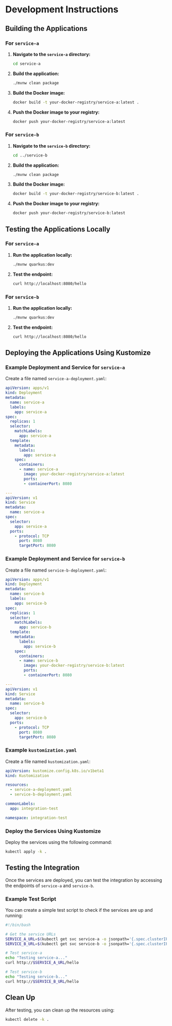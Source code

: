 # Development Instructions

## Building the Applications

### For `service-a`

1. **Navigate to the `service-a` directory:**
   ```sh
   cd service-a
   ```

2. **Build the application:**
   ```sh
   ./mvnw clean package
   ```

3. **Build the Docker image:**
   ```sh
   docker build -t your-docker-registry/service-a:latest .
   ```

4. **Push the Docker image to your registry:**
   ```sh
   docker push your-docker-registry/service-a:latest
   ```

### For `service-b`

1. **Navigate to the `service-b` directory:**
   ```sh
   cd ../service-b
   ```

2. **Build the application:**
   ```sh
   ./mvnw clean package
   ```

3. **Build the Docker image:**
   ```sh
   docker build -t your-docker-registry/service-b:latest .
   ```

4. **Push the Docker image to your registry:**
   ```sh
   docker push your-docker-registry/service-b:latest
   ```

## Testing the Applications Locally

### For `service-a`

1. **Run the application locally:**
   ```sh
   ./mvnw quarkus:dev
   ```

2. **Test the endpoint:**
   ```sh
   curl http://localhost:8080/hello
   ```

### For `service-b`

1. **Run the application locally:**
   ```sh
   ./mvnw quarkus:dev
   ```

2. **Test the endpoint:**
   ```sh
   curl http://localhost:8080/hello
   ```

## Deploying the Applications Using Kustomize

### Example Deployment and Service for `service-a`

Create a file named `service-a-deployment.yaml`:

```yaml
apiVersion: apps/v1
kind: Deployment
metadata:
  name: service-a
  labels:
    app: service-a
spec:
  replicas: 1
  selector:
    matchLabels:
      app: service-a
  template:
    metadata:
      labels:
        app: service-a
    spec:
      containers:
      - name: service-a
        image: your-docker-registry/service-a:latest
        ports:
        - containerPort: 8080

---
apiVersion: v1
kind: Service
metadata:
  name: service-a
spec:
  selector:
    app: service-a
  ports:
    - protocol: TCP
      port: 8080
      targetPort: 8080
```

### Example Deployment and Service for `service-b`

Create a file named `service-b-deployment.yaml`:

```yaml
apiVersion: apps/v1
kind: Deployment
metadata:
  name: service-b
  labels:
    app: service-b
spec:
  replicas: 1
  selector:
    matchLabels:
      app: service-b
  template:
    metadata:
      labels:
        app: service-b
    spec:
      containers:
      - name: service-b
        image: your-docker-registry/service-b:latest
        ports:
        - containerPort: 8080

---
apiVersion: v1
kind: Service
metadata:
  name: service-b
spec:
  selector:
    app: service-b
  ports:
    - protocol: TCP
      port: 8080
      targetPort: 8080
```

### Example `kustomization.yaml`

Create a file named `kustomization.yaml`:

```yaml
apiVersion: kustomize.config.k8s.io/v1beta1
kind: Kustomization

resources:
  - service-a-deployment.yaml
  - service-b-deployment.yaml

commonLabels:
  app: integration-test

namespace: integration-test
```

### Deploy the Services Using Kustomize

Deploy the services using the following command:

```sh
kubectl apply -k .
```

## Testing the Integration

Once the services are deployed, you can test the integration by accessing the endpoints of `service-a` and `service-b`.

### Example Test Script

You can create a simple test script to check if the services are up and running:

```sh
#!/bin/bash

# Get the service URLs
SERVICE_A_URL=$(kubectl get svc service-a -o jsonpath='{.spec.clusterIP}:{.spec.ports[0].port}')
SERVICE_B_URL=$(kubectl get svc service-b -o jsonpath='{.spec.clusterIP}:{.spec.ports[0].port}')

# Test service-a
echo "Testing service-a..."
curl http://$SERVICE_A_URL/hello

# Test service-b
echo "Testing service-b..."
curl http://$SERVICE_B_URL/hello
```

## Clean Up

After testing, you can clean up the resources using:

```sh
kubectl delete -k .
```
